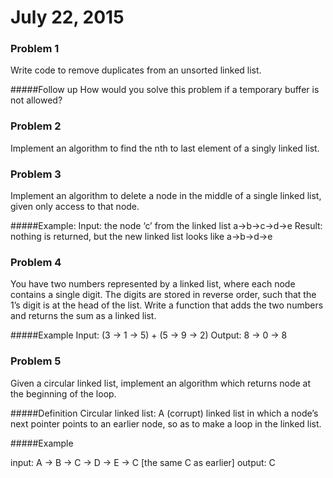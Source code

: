 # July 22, 2015

### Problem 1
Write code to remove duplicates from an unsorted linked list. 

#####Follow up
How would you solve this problem if a temporary buffer is not allowed?

### Problem 2
Implement an algorithm to find the nth to last element of a singly linked list.

### Problem 3
Implement an algorithm to delete a node in the middle of a single linked list, given only access to that node.

#####Example:
Input: the node ‘c’ from the linked list a->b->c->d->e
Result: nothing is returned, but the new linked list looks like a->b->d->e

### Problem 4
You have two numbers represented by a linked list, where each node contains a single digit. The digits are stored in reverse order, such that the 1’s digit is at the head of the list. Write a function that adds the two numbers and returns the sum as a linked list.

#####Example
Input: (3 -> 1 -> 5) + (5 -> 9 -> 2)
Output: 8 -> 0 -> 8

### Problem 5
Given a circular linked list, implement an algorithm which returns node at the beginning of the loop.

#####Definition
Circular linked list: A (corrupt) linked list in which a node’s next pointer points to an earlier node, so as to make a loop in the linked list.

#####Example

input: A -> B -> C -> D -> E -> C [the same C as earlier]
output: C

